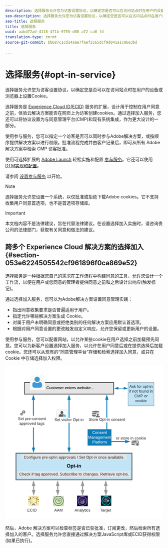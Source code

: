 ```yaml
---
description: 选择服务允许您为访客设置协议，以确定您是否可以在访问站点时在用户的设备或浏览器上设置Cookie。
seo-description: 选择服务允许您为访客设置协议，以确定您是否可以在访问站点时在用户的设备或浏览器上设置Cookie。
seo-title: 选择服务
title: 选择服务
uuid: aabd72ad-4118-471b-9755-d08 a72 ca0 fd
translation-type: tm+mt
source-git-commit: bb687c1cd14aae7faef2565dcf9d041a1c06e3bd

---
```



# 选择服务{#opt-in-service}

选择服务允许您为访客设置协议，以确定您是否可以在访问站点时在用户的设备或浏览器上设置Cookie。

选择服务是 [Experience Cloud ID(ECID)](https://marketing.adobe.com/resources/help/en_US/mcvid/) 服务的扩展，设计用于控制在用户同意之前，体验云解决方案能否在网页上为访客创建cookies。通过选择加入服务，您还可以将协议设置为与同意管理平台(CMP)和现有系统集成，作为更大设计的一部分。

使用参与服务，您可以指定一个访客是否可以同时参与Adobe解决方案，或按顺序提供解决方案以进行权限。批准流程完成并由客户记录后，即可从所有 Adobe 解决方案中检索 CMP 访客批准。

使用可选择扩展的 [Adobe Launch](https://docs.adobelaunch.com/) 轻松实施和配置 [参与服务](../../mcvid-implementation-guides/opt-in-service/launch.md)。它还可以使用 [DTM实现和配置](../../mcvid-implementation-guides/opt-in-service/optin-dtm.md)。

请参阅 [设置参与服务](../../mcvid-implementation-guides/opt-in-service/getting-started.md) 以开始。

>[!NOTE]
>
>选择服务允许您设置一个系统，以仅批准或拒绝下载Adobe cookies。它不支持收集用户同意首选项，也不是首选项存储库。

>[!IMPORTANT]
>
>本文档内容不是法律建议，旨在代替法律建议。在设置选择加入实施时，请咨询贵公司的法律部门，获取有关同意和做法的建议。

## 跨多个 Experience Cloud 解决方案的选择加入 {#section-053e6224505542cf961896f0ca869e52}

选择服务是一种根据您自己的需求在工作流程中构建同意的工具，允许您设计一个工作流，以便在用户或您同意的管理者提供同意之前和之后设计出响应(触发标记)。

通过选择加入服务，您可以为Adobe解决方案设置同意管理实践：

* 指出同意收集要求是否普遍适用于用户。
* 指定允许哪些解决方案生成 Cookie。
* 对属于用户未明确同意或拒绝类别的任何解决方案应用默认首选项。
* 根据对用户同意设置的更改触发自定义响应，允许您保留或更新用户的设置。

使用参与服务，您可以配置网站，以允许某些cookie在用户选择之前加载预先同意。您可以为新客户设置选择加入服务，以允许在用户同意后或在提供选择后加载cookie。您还可以从现有的“同意管理平台”存储和检索选择加入同意，或只在 Cookie 中存储选择加入权限。

![](assets/Opt-in-approval.png)

然后，Adobe 解决方案可以检查标签是否已获批准，订阅更改，然后检索所有选择加入的客户。选择服务允许您直接通过解决方案JavaScript库或ECID获得权限(如果已执行)。

